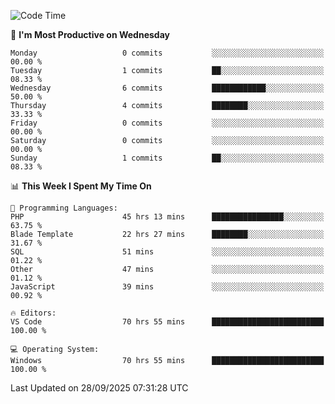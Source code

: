 <!--START_SECTION:waka-->
![Code Time](http://img.shields.io/badge/Code%20Time-5%2C984%20hrs%2052%20mins-blue)

📅 **I'm Most Productive on Wednesday** 

```text
Monday                   0 commits           ░░░░░░░░░░░░░░░░░░░░░░░░░   00.00 % 
Tuesday                  1 commits           ██░░░░░░░░░░░░░░░░░░░░░░░   08.33 % 
Wednesday                6 commits           ████████████░░░░░░░░░░░░░   50.00 % 
Thursday                 4 commits           ████████░░░░░░░░░░░░░░░░░   33.33 % 
Friday                   0 commits           ░░░░░░░░░░░░░░░░░░░░░░░░░   00.00 % 
Saturday                 0 commits           ░░░░░░░░░░░░░░░░░░░░░░░░░   00.00 % 
Sunday                   1 commits           ██░░░░░░░░░░░░░░░░░░░░░░░   08.33 % 
```


📊 **This Week I Spent My Time On** 

```text
💬 Programming Languages: 
PHP                      45 hrs 13 mins      ████████████████░░░░░░░░░   63.75 % 
Blade Template           22 hrs 27 mins      ████████░░░░░░░░░░░░░░░░░   31.67 % 
SQL                      51 mins             ░░░░░░░░░░░░░░░░░░░░░░░░░   01.22 % 
Other                    47 mins             ░░░░░░░░░░░░░░░░░░░░░░░░░   01.12 % 
JavaScript               39 mins             ░░░░░░░░░░░░░░░░░░░░░░░░░   00.92 % 

🔥 Editors: 
VS Code                  70 hrs 55 mins      █████████████████████████   100.00 % 

💻 Operating System: 
Windows                  70 hrs 55 mins      █████████████████████████   100.00 % 
```


 Last Updated on 28/09/2025 07:31:28 UTC
<!--END_SECTION:waka-->
